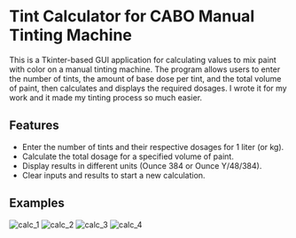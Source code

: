 # Tint Calculator for CABO Manual Tinting Machine

This is a Tkinter-based GUI application for calculating values to mix paint with color on a manual tinting machine. The program allows users to enter the number of tints, the amount of base dose per tint, and the total volume of paint, then calculates and displays the required dosages.
I wrote it for my work and it made my tinting process so much easier.

## Features

- Enter the number of tints and their respective dosages for 1 liter (or kg).
- Calculate the total dosage for a specified volume of paint.
- Display results in different units (Ounce 384 or Ounce Y/48/384).
- Clear inputs and results to start a new calculation.

## Examples

![calc_1](https://github.com/Igorjano/Tint-calculator/assets/131443382/c3560552-e63a-4b9a-9341-452b9eb49dd0) 
![calc_2](https://github.com/Igorjano/Tint-calculator/assets/131443382/992b738c-043f-4033-93fd-42d3d7131ef4)
![calc_3](https://github.com/Igorjano/Tint-calculator/assets/131443382/b49ff3e5-b479-4394-a804-27fc9a36477d) 
![calc_4](https://github.com/Igorjano/Tint-calculator/assets/131443382/3608a75d-fd71-4686-88e4-5cd6f5f09924)
